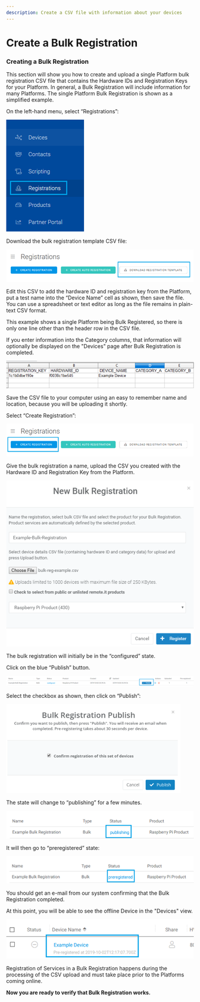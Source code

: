 ```yaml
---
description: Create a CSV file with information about your devices
---
```


# Create a Bulk Registration

### **Creating a Bulk Registration**

This section will show you how to create and upload a single Platform bulk registration CSV file that contains the Hardware IDs and Registration Keys for your Platform.  In general, a Bulk Registration will include information for many Platforms.  The single Platform Bulk Registration is shown as a simplified example.

On the left-hand menu, select “Registrations”:

![](../../.gitbook/assets/image%20%28282%29.png)

Download the bulk registration template CSV file:

![](../../.gitbook/assets/image%20%28234%29.png)

Edit this CSV to add the hardware ID and registration key from the Platform, put a test name into the “Device Name” cell as shown, then save the file.  You can use a spreadsheet or text editor as long as the file remains in plain-text CSV format.

This example shows a single Platform being Bulk Registered, so there is only one line other than the header row in the CSV file.

If you enter information into the Category columns, that information will optionally be displayed on the "Devices" page after Bulk Registration is completed.

![](../../.gitbook/assets/image%20%28264%29.png)

Save the CSV file to your computer using an easy to remember name and location, because you will be uploading it shortly.

Select “Create Registration”:

![](../../.gitbook/assets/image%20%2893%29.png)

Give the bulk registration a name, upload the CSV you created with the Hardware ID and Registration Key from the Platform.

![](../../.gitbook/assets/image%20%28238%29.png)

The bulk registration will initially be in the “configured” state.  

Click on the blue “Publish” button.

![](../../.gitbook/assets/image%20%2834%29.png)

Select the checkbox as shown, then click on “Publish”:

![](../../.gitbook/assets/image%20%28161%29.png)

The state will change to “publishing” for a few minutes.

![](../../.gitbook/assets/image%20%28252%29.png)

It will then go to “preregistered” state:

![](../../.gitbook/assets/image%20%28100%29.png)

You should get an e-mail from our system confirming that the Bulk Registration completed.

At this point, you will be able to see the offline Device in the "Devices" view.  

![](../../.gitbook/assets/image%20%28102%29.png)

Registration of Services in a Bulk Registration happens during the processing of the CSV upload and must take place prior to the Platforms coming online.

**Now you are ready to verify that Bulk Registration works.**  


